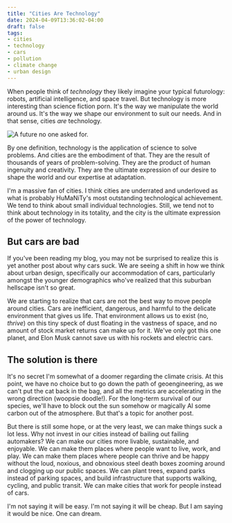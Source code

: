```yaml
---
title: "Cities Are Technology"
date: 2024-04-09T13:36:02-04:00
draft: false
tags:
- cities
- technology
- cars
- pollution
- climate change
- urban design
---
```


When people think of _technology_ they likely imagine your typical futurology:
robots, artificial intelligence, and space travel. But technology is more
interesting than science fiction porn. It's the way we manipulate the world
around us. It's the way we shape our environment to suit our needs. And in that
sense, cities _are_ technology.

![A future no one asked for.](cover.png "It's not the future we wanted, but what we got. The backward cars and other weirdness are good examples of why we are not 'AI' yet.")

By one definition, technology is the application of science to solve problems.
And cities are the embodiment of that. They are the result of thousands of years
of problem-solving. They are the product of human ingenuity and creativity. They
are the ultimate expression of our desire to shape the world and our expertise
at adaptation.

I'm a massive fan of cities. I think cities are underrated and underloved as
what is probably HuMaNiTy's most outstanding technological achievement. We tend
to think about small individual technologies. Still, we tend not to think about
technology in its totality, and the city is the ultimate expression of the power
of technology.

## But cars are bad

If you've been reading my blog, you may not be surprised to realize this is yet
another post about why cars suck. We are seeing a shift in how we think about
urban design, specifically our accommodation of cars, particularly amongst the
younger demographics who've realized that this suburban hellscape isn't so
great.

We are starting to realize that cars are not the best way to move people around
cities. Cars are inefficient, dangerous, and harmful to the delicate environment
that gives us life. That environment allows us to exist (no, _thrive_) on this
tiny speck of dust floating in the vastness of space, and no amount of stock
market returns can make up for it. We've only got this one planet, and Elon Musk
cannot save us with his rockets and electric cars.

## The solution is there

It's no secret I'm somewhat of a doomer regarding the climate crisis. At this
point, we have no choice but to go down the path of geoengineering, as we can't
put the cat back in the bag, and all the metrics are accelerating in the wrong
direction (woopsie doodle!). For the long-term survival of our species, we'll
have to block out the sun somehow or magically AI some carbon out of the
atmosphere. But that's a topic for another post.

But there is still some hope, or at the very least, we can make things suck a
lot less. Why not invest in our cities instead of bailing out failing
automakers? We can make our cities more livable, sustainable, and enjoyable. We
can make them places where people want to live, work, and play. We can make them
places where people can thrive and be happy without the loud, noxious, and
obnoxious steel death boxes zooming around and clogging up our public spaces. We
can plant trees, expand parks instead of parking spaces, and build
infrastructure that supports walking, cycling, and public transit. We can make
cities that work for people instead of cars.

I'm not saying it will be easy. I'm not saying it will be cheap. But I am saying
it would be nice. One can dream.
